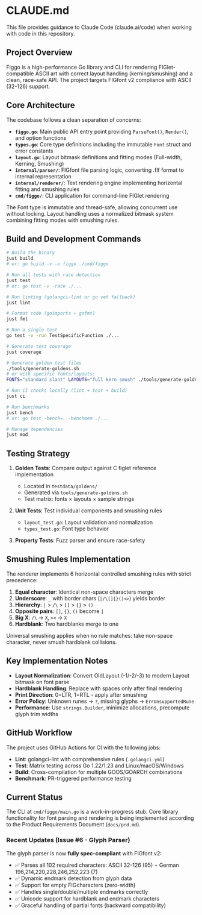# CLAUDE.md

This file provides guidance to Claude Code (claude.ai/code) when working with code in this repository.

## Project Overview

Figgo is a high-performance Go library and CLI for rendering FIGlet-compatible ASCII art with correct layout handling (kerning/smushing) and a clean, race-safe API. The project targets FIGfont v2 compliance with ASCII (32-126) support.

## Core Architecture

The codebase follows a clean separation of concerns:

- **`figgo.go`**: Main public API entry point providing `ParseFont()`, `Render()`, and option functions
- **`types.go`**: Core type definitions including the immutable `Font` struct and error constants
- **`layout.go`**: Layout bitmask definitions and fitting modes (Full-width, Kerning, Smushing)
- **`internal/parser/`**: FIGfont file parsing logic, converting .flf format to internal representation
- **`internal/renderer/`**: Text rendering engine implementing horizontal fitting and smushing rules
- **`cmd/figgo/`**: CLI application for command-line FIGlet rendering

The Font type is immutable and thread-safe, allowing concurrent use without locking. Layout handling uses a normalized bitmask system combining fitting modes with smushing rules.

## Build and Development Commands

```bash
# Build the binary
just build
# or: go build -v -o figgo ./cmd/figgo

# Run all tests with race detection
just test
# or: go test -v -race ./...

# Run linting (golangci-lint or go vet fallback)
just lint

# Format code (goimports + gofmt)
just fmt

# Run a single test
go test -v -run TestSpecificFunction ./...

# Generate test coverage
just coverage

# Generate golden test files
./tools/generate-goldens.sh
# or with specific fonts/layouts:
FONTS="standard slant" LAYOUTS="full kern smush" ./tools/generate-goldens.sh

# Run CI checks locally (lint + test + build)
just ci

# Run benchmarks
just bench
# or: go test -bench=. -benchmem ./...

# Manage dependencies
just mod
```

## Testing Strategy

1. **Golden Tests**: Compare output against C figlet reference implementation
   - Located in `testdata/goldens/`
   - Generated via `tools/generate-goldens.sh`
   - Test matrix: fonts × layouts × sample strings

2. **Unit Tests**: Test individual components and smushing rules
   - `layout_test.go`: Layout validation and normalization
   - `types_test.go`: Font type behavior

3. **Property Tests**: Fuzz parser and ensure race-safety

## Smushing Rules Implementation

The renderer implements 6 horizontal controlled smushing rules with strict precedence:

1. **Equal character**: Identical non-space characters merge
2. **Underscore**: `_` with border chars (`|/\[]{}()<>`) yields border
3. **Hierarchy**: `|` > `/\` > `[]` > `{}` > `()`
4. **Opposite pairs**: `[]`, `{}`, `()` become `|`
5. **Big X**: `/\` → `X`, `><` → `X`
6. **Hardblank**: Two hardblanks merge to one

Universal smushing applies when no rule matches: take non-space character, never smush hardblank collisions.

## Key Implementation Notes

- **Layout Normalization**: Convert OldLayout (-1/-2/-3) to modern Layout bitmask on font parse
- **Hardblank Handling**: Replace with spaces only after final rendering
- **Print Direction**: 0=LTR, 1=RTL - apply after smushing
- **Error Policy**: Unknown runes → `?`, missing glyphs → `ErrUnsupportedRune`
- **Performance**: Use `strings.Builder`, minimize allocations, precompute glyph trim widths

## GitHub Workflow

The project uses GitHub Actions for CI with the following jobs:
- **Lint**: golangci-lint with comprehensive rules (`.golangci.yml`)
- **Test**: Matrix testing across Go 1.22/1.23 and Linux/macOS/Windows
- **Build**: Cross-compilation for multiple GOOS/GOARCH combinations
- **Benchmark**: PR-triggered performance testing

## Current Status

The CLI at `cmd/figgo/main.go` is a work-in-progress stub. Core library functionality for font parsing and rendering is being implemented according to the Product Requirements Document (`docs/prd.md`).

### Recent Updates (Issue #6 - Glyph Parser)

The glyph parser is now **fully spec-compliant** with FIGfont v2:
- ✅ Parses all 102 required characters: ASCII 32-126 (95) + German 196,214,220,228,246,252,223 (7)
- ✅ Dynamic endmark detection from glyph data
- ✅ Support for empty FIGcharacters (zero-width)
- ✅ Handles single/double/multiple endmarks correctly
- ✅ Unicode support for hardblank and endmark characters
- ✅ Graceful handling of partial fonts (backward compatibility)